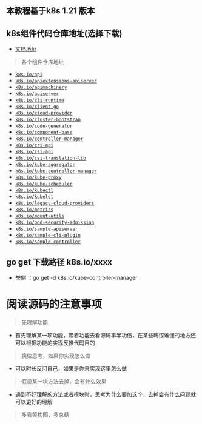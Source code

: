 ## 本教程基于k8s 1.21 版本

## k8s组件代码仓库地址(选择下载)
- [文档地址](https://github.com/kubernetes/kubernetes/blob/master/staging/README.md)
> 各个组件仓库地址

- [`k8s.io/api`](https://github.com/kubernetes/api)
- [`k8s.io/apiextensions-apiserver`](https://github.com/kubernetes/apiextensions-apiserver)
- [`k8s.io/apimachinery`](https://github.com/kubernetes/apimachinery)
- [`k8s.io/apiserver`](https://github.com/kubernetes/apiserver)
- [`k8s.io/cli-runtime`](https://github.com/kubernetes/cli-runtime)
- [`k8s.io/client-go`](https://github.com/kubernetes/client-go)
- [`k8s.io/cloud-provider`](https://github.com/kubernetes/cloud-provider)
- [`k8s.io/cluster-bootstrap`](https://github.com/kubernetes/cluster-bootstrap)
- [`k8s.io/code-generator`](https://github.com/kubernetes/code-generator)
- [`k8s.io/component-base`](https://github.com/kubernetes/component-base)
- [`k8s.io/controller-manager`](https://github.com/kubernetes/controller-manager)
- [`k8s.io/cri-api`](https://github.com/kubernetes/cri-api)
- [`k8s.io/csi-api`](https://github.com/kubernetes/csi-api)
- [`k8s.io/csi-translation-lib`](https://github.com/kubernetes/csi-translation-lib)
- [`k8s.io/kube-aggregator`](https://github.com/kubernetes/kube-aggregator)
- [`k8s.io/kube-controller-manager`](https://github.com/kubernetes/kube-controller-manager)
- [`k8s.io/kube-proxy`](https://github.com/kubernetes/kube-proxy)
- [`k8s.io/kube-scheduler`](https://github.com/kubernetes/kube-scheduler)
- [`k8s.io/kubectl`](https://github.com/kubernetes/kubectl)
- [`k8s.io/kubelet`](https://github.com/kubernetes/kubelet)
- [`k8s.io/legacy-cloud-providers`](https://github.com/kubernetes/legacy-cloud-providers)
- [`k8s.io/metrics`](https://github.com/kubernetes/metrics)
- [`k8s.io/mount-utils`](https://github.com/kubernetes/mount-utils)
- [`k8s.io/pod-security-admission`](https://github.com/kubernetes/pod-security-admission)
- [`k8s.io/sample-apiserver`](https://github.com/kubernetes/sample-apiserver)
- [`k8s.io/sample-cli-plugin`](https://github.com/kubernetes/sample-cli-plugin)
- [`k8s.io/sample-controller`](https://github.com/kubernetes/sample-controller)

## go get 下载路径 k8s.io/xxxx
- 举例 ：go get -d  k8s.io/kube-controller-manager


# 阅读源码的注意事项
> 先理解功能
- 首先理解某一项功能，带着功能去看源码事半功倍，在某些晦涩难懂的地方还可以根据功能的实现反推代码目的
> 换位思考，如果你实现怎么做
- 可以时长反问自己，如果是你来实现这里怎么做
> 假设某一块方法去掉，会有什么效果
- 遇到不好理解的方法或者模块时，思考为什么要加这个，去掉会有什么问题就可以更好的理解
> 多看架构图，多总结


